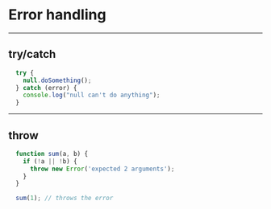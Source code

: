 # Error handling

---
## try/catch

```javascript
  try {
    null.doSomething();
  } catch (error) {
    console.log("null can't do anything");
  }
```

---
## throw

```javascript
  function sum(a, b) {
    if (!a || !b) {
      throw new Error('expected 2 arguments');
    }
  }

  sum(1); // throws the error
```
